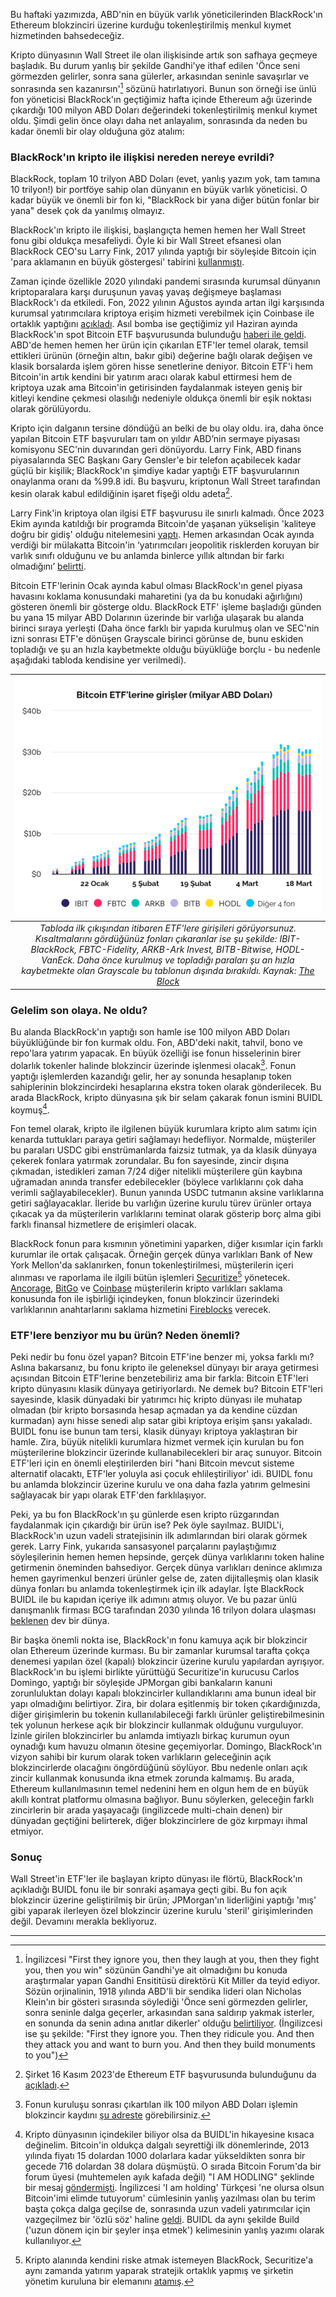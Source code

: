 Bu haftaki yazımızda, ABD'nin en büyük varlık yöneticilerinden BlackRock'ın Ethereum blokzinciri üzerine kurduğu tokenleştirilmiş menkul kıymet hizmetinden bahsedeceğiz. 

Kripto dünyasının Wall Street ile olan ilişkisinde artık son safhaya geçmeye başladık. Bu durum yanlış bir şekilde Gandhi'ye ithaf edilen 'Önce seni görmezden gelirler, sonra sana gülerler, arkasından seninle savaşırlar ve sonrasında sen kazanırsın'[^1] sözünü hatırlatıyori. Bunun son örneği ise ünlü fon yöneticisi BlackRock'ın geçtiğimiz hafta içinde Ethereum ağı üzerinde çıkardığı 100 milyon ABD Doları değerindeki tokenleştirilmiş menkul kıymet oldu. Şimdi gelin önce olayı daha net anlayalım, sonrasında da neden bu kadar önemli bir olay olduğuna göz atalım: 

### BlackRock'ın kripto ile ilişkisi nereden nereye evrildi?
BlackRock, toplam 10 trilyon ABD Doları (evet, yanlış yazım yok, tam tamına 10 trilyon!) bir portföye sahip olan dünyanın en büyük varlık yöneticisi. O kadar büyük ve önemli bir fon ki, "BlackRock bir yana diğer bütün fonlar bir yana" desek çok da yanılmış olmayız. 

BlackRock'ın kripto ile ilişkisi, başlangıçta hemen hemen her Wall Street fonu gibi oldukça mesafeliydi. Öyle ki bir Wall Street efsanesi olan BlackRock CEO'su Larry Fink, 2017 yılında yaptığı bir söyleşide Bitcoin için 'para aklamanın en büyük göstergesi' tabirini [kullanmıştı](https://www.cnbc.com/2017/10/13/BlackRock-ceo-larry-fink-calls-bitcoin-an-index-of-money-laundering.html).  

Zaman içinde özellikle 2020 yılındaki pandemi sırasında kurumsal dünyanın kriptoparalara karşı duruşunun yavaş yavaş değişmeye başlaması BlackRock'ı da etkiledi. Fon, 2022 yılının Ağustos ayında artan ilgi karşısında kurumsal yatırımcılara kriptoya erişim hizmeti verebilmek için Coinbase ile ortaklık yaptığını [açıkladı](https://www.coindesk.com/business/2022/08/04/BlackRock-to-offer-crypto-for-institutional-investors-through-coinbase-prime/). Asıl bomba ise geçtiğimiz yıl Haziran ayında BlackRock'ın spot Bitcoin ETF başvurusunda bulunduğu [haberi ile geldi](https://www.investopedia.com/BlackRock-files-for-a-spot-bitcoin-etf-7547609). ABD'de hemen hemen her ürün için çıkarılan ETF'ler temel olarak, temsil ettikleri ürünün (örneğin altın, bakır gibi) değerine bağlı olarak değişen ve klasik borsalarda işlem gören hisse senetlerine deniyor. Bitcoin ETF'i hem Bitcoin'in artık kendini bir yatırım aracı olarak kabul ettirmesi hem de kriptoya uzak ama Bitcoin'in getirisinden faydalanmak isteyen geniş bir kitleyi kendine çekmesi olasılığı nedeniyle oldukça önemli bir eşik noktası olarak görülüyordu. 

Kripto için dalganın tersine döndüğü an belki de bu olay oldu. ira, daha önce yapılan Bitcoin ETF başvuruları tam on yıldır ABD’nin sermaye piyasası komisyonu SEC'nin duvarından geri dönüyordu. Larry Fink, ABD finans piyasalarında SEC Başkanı Gary Gensler'e bir telefon açabilecek kadar güçlü bir kişilik;  BlackRock'ın şimdiye kadar yaptığı ETF başvurularının onaylanma oranı da %99.8 idi. Bu başvuru, kriptonun Wall Street tarafından kesin olarak kabul edildiğinin işaret fişeği oldu adeta[^2]. 

Larry Fink'in kriptoya olan ilgisi ETF başvurusu ile sınırlı kalmadı. Önce 2023 Ekim ayında katıldığı bir programda Bitcoin'de yaşanan yükselişin 'kaliteye doğru bir gidiş' olduğu nitelemesini [yaptı](https://www.coindesk.com/business/2023/10/17/BlackRock-ceo-larry-fink-seeing-client-demand-for-crypto-around-the-world/). Hemen arkasından Ocak ayında verdiği bir mülakatta Bitcoin'in ‘yatırımcıları jeopolitik risklerden koruyan bir varlık sınıfı olduğunu ve bu anlamda binlerce yıllık altından bir farkı olmadığını’ [belirtti](https://www.nasdaq.com/articles/BlackRock-ceo-larry-fink-says-bitcoin-is-an-asset-class-that-protects-you). 

Bitcoin ETF'lerinin Ocak ayında kabul olması BlackRock'ın genel piyasa havasını koklama konusundaki maharetini (ya da bu konudaki ağırlığını) gösteren önemli bir gösterge oldu. BlackRock ETF' işleme başladığı günden bu yana 15 milyar ABD Dolarının üzerinde bir varlığa ulaşarak bu alanda birinci sıraya yerleşti (Daha önce farklı bir yapıda kurulmuş olan ve SEC'nin izni sonrası ETF'e dönüşen Grayscale birinci görünse de, bunu eskiden topladığı ve şu an hızla kaybetmekte olduğu büyüklüğe borçlu - bu nedenle aşağıdaki tabloda kendisine yer verilmedi). 

| ![etf_inflows](/assets/blackrock-etf_original_w_headline.png)|
|:--:| 
| *Tabloda ilk çıkışından itibaren ETF'lere girişileri görüyorsunuz. Kısaltmalarını gördüğünüz fonları çıkaranlar ise şu şekilde: IBIT-BlackRock, FBTC-Fidelity, ARKB-Ark Invest, BITB-Bitwise, HODL-VanEck. Daha önce kurulmuş ve topladığı paraları şu an hızla kaybetmekte olan Grayscale bu tablonun dışında bırakıldı. Kaynak: [The Block](https://www.theblock.co/data/crypto-markets/bitcoin-etf)*|

### Gelelim son olaya. Ne oldu?
Bu alanda BlackRock'ın yaptığı son hamle ise 100 milyon ABD Doları büyüklüğünde bir fon kurmak oldu. Fon, ABD'deki nakit, tahvil, bono ve repo'lara yatırım yapacak. En büyük özelliği ise fonun hisselerinin birer dolarlık tokenler halinde blokzincir üzerinde işlenmesi olacak[^5]. Fonun yaptığı işlemlerden kazandığı gelir, her ay sonunda hesaplanıp token sahiplerinin blokzincirdeki hesaplarına ekstra token olarak gönderilecek. Bu arada BlackRock, kripto dünyasına şık bir selam çakarak fonun ismini BUIDL koymuş[^3].

Fon temel olarak, kripto ile ilgilenen büyük kurumlara kripto alım satımı için kenarda tuttukları paraya getiri sağlamayı hedefliyor. Normalde, müşteriler bu paraları USDC gibi enstrümanlarda faizsiz tutmak, ya da klasik dünyaya çekerek fonlara yatırmak zorundalar. Bu fon sayesinde, zincir dışına çıkmadan, istedikleri zaman 7/24 diğer nitelikli müşterilere gün kaybına uğramadan anında transfer edebilecekler (böylece varlıklarını çok daha verimli sağlayabilecekler). Bunun yanında USDC tutmanın aksine varlıklarına getiri sağlayacaklar. İleride bu varlığın üzerine kurulu türev ürünler ortaya çıkacak ya da müşterilerin varlıklarını teminat olarak gösterip borç alma gibi farklı finansal hizmetlere de erişimleri olacak.

BlackRock fonun para kısmının yönetimini yaparken, diğer kısımlar için farklı kurumlar ile ortak çalışacak. Örneğin gerçek dünya varlıkları Bank of New York Mellon'da saklanırken, fonun tokenleştirilmesi, müşterilerin içeri alınması ve raporlama ile ilgili bütün işlemleri [Securitize](https://securitize.io/)[^4] yönetecek. [Ancorage](https://www.anchorage.com/), [BitGo](https://www.bitgo.com/) ve [Coinbase](https://www.coinbase.com/prime/custody) müşterilerin kripto varlıkları saklama konusunda fon ile işbirliği içindeyken, fonun blokzincir üzerindeki varlıklarının anahtarlarını saklama hizmetini [Fireblocks](https://www.fireblocks.com/) verecek.

### ETF'lere benziyor mu bu ürün? Neden önemli?
Peki nedir bu fonu özel yapan? Bitcoin ETF'ine benzer mi, yoksa farklı mı? Aslına bakarsanız, bu fonu kripto ile geleneksel dünyayı bir araya getirmesi açısından Bitcoin ETF'lerine benzetebiliriz ama bir farkla: Bitcoin ETF'leri kripto dünyasını klasik dünyaya getiriyorlardı. Ne demek bu? Bitcoin ETF'leri sayesinde, klasik dünyadaki bir yatırımcı hiç kripto dünyası ile muhatap olmadan (bir kripto borsasında hesap açmadan ya da kendine cüzdan kurmadan) aynı hisse senedi alıp satar gibi kriptoya erişim şansı yakaladı. BUIDL fonu ise bunun tam tersi, klasik dünyayı kriptoya yaklaştıran bir hamle. Zira, büyük nitelikli kurumlara hizmet vermek için kurulan bu fon müşterilerine blokzincir üzerinde kullanabilecekleri bir araç sunuyor. Bitcoin ETF'leri için en önemli eleştirilerden biri "hani Bitcoin mevcut sisteme alternatif olacaktı, ETF'ler yoluyla asi çocuk ehlileştiriliyor' idi. BUIDL fonu bu anlamda blokzincir üzerine kurulu ve ona daha fazla yatırım gelmesini sağlayacak bir yapı olarak ETF'den farklılaşıyor. 

Peki, ya bu fon BlackRock'ın şu günlerde esen kripto rüzgarından faydalanmak için çıkardığı bir ürün ise? Pek öyle sayılmaz. BUIDL'i, BlackRock'ın uzun vadeli stratejisinin ilk adımlarından biri olarak görmek gerek. Larry Fink, yukarıda sansasyonel parçalarını paylaştığımız söyleşilerinin hemen hemen hepsinde, gerçek dünya varlıklarını token haline getirmenin öneminden bahsediyor. Gerçek dünya varlıkları denince aklımıza hemen gayrimenkul benzeri ürünler gelse de, zaten dijitalleşmiş olan klasik dünya fonları bu anlamda tokenleştirmek için ilk adaylar. İşte BlackRock BUIDL ile bu kapıdan içeriye ilk adımını atmış oluyor. Ve bu pazar ünlü danışmanlık firması BCG tarafından 2030 yılında 16 trilyon dolara ulaşması [beklenen](https://www.ledgerinsights.com/bcg-addx-estimate-asset-tokenization-to-reach-16-trillion-by-2030/) dev bir dünya. 

Bir başka önemli nokta ise, BlackRock'ın fonu kamuya açık bir blokzincir olan Ethereum üzerinde kurması. Bu bir zamanlar kurumsal tarafta çokça denemesi yapılan özel (kapalı) blokzincir üzerine kurulu yapılardan ayrışıyor. BlackRock'ın bu işlemi birlikte yürüttüğü Securitize'in kurucusu Carlos Domingo, yaptığı bir söyleşide JPMorgan gibi bankaların kanuni zorunluluktan dolayı kapalı blokzincirler kullandıklarını ama bunun ideal bir yapı olmadığını belirtiyor. Zira, bir dolara eşitlenmiş bir token çıkardığınızda, diğer girişimlerin bu tokenin kullanılabileceği farklı ürünler geliştirebilmesinin tek yolunun herkese açık bir blokzincir kullanmak olduğunu vurguluyor. İzinle girilen blokzincirler bu anlamda imtiyazlı birkaç kurumun oyun oynadığı kum havuzu olmanın ötesine geçemiyorlar. Domingo, BlackRock'ın vizyon sahibi bir kurum olarak token varlıkların geleceğinin açık blokzincirlerde olacağını öngördüğünü söylüyor. Bbu nedenle onları açık zincir kullanmak konusunda ikna etmek zorunda kalmamış. Bu arada, Ethereum kullanılmasının temel nedenini hem en olgun hem de en büyük akıllı kontrat platformu olmasına bağlıyor. Bunu söylerken, geleceğin farklı zincirlerin bir arada yaşayacağı (ingilizcede multi-chain denen) bir dünyadan geçtiğini belirterek, diğer blokzincirlere de göz kırpmayı ihmal etmiyor. 

### Sonuç
Wall Street'in ETF'ler ile başlayan kripto dünyası ile flörtü, BlackRock'ın açıkladığı BUIDL fonu ile bir sonraki aşamaya geçti gibi. Bu fon açık blokzincir üzerine geliştirilmiş bir ürün;  JPMorgan'ın liderliğini yaptığı 'mış' gibi yaparak ilerleyen özel blokzincir üzerine kurulu 'steril' girişimlerinden değil. Devamını merakla bekliyoruz.


---

[^1]: İngilizcesi "First they ignore you, then they laugh at you, then they fight you, then you win" sözünün Gandhi'ye ait olmadığını bu konuda araştırmalar yapan Gandhi Ensititüsü direktörü Kit Miller da teyid ediyor. Sözün orjinalinin, 1918 yılında ABD'li bir sendika lideri olan Nicholas Klein'ın bir gösteri sırasında söylediği 'Önce seni görmezden gelirler, sonra seninle dalga geçerler, arkasından sana saldırıp yakmak isterler, en sonunda da senin adına anıtlar dikerler' olduğu [belirtiliyor](https://apnews.com/article/archive-fact-checking-2315880316). (İngilizcesi ise şu şekilde: "First they ignore you. Then they ridicule you. And then they attack you and want to burn you. And then they build monuments to you")

[^2]: Şirket 16 Kasım 2023'de Ethereum ETF başvurusunda bulunduğunu da [açıkladı](https://www.coindesk.com/policy/2023/11/16/BlackRock-files-application-for-spot-ether-etf/).

[^3]: Kripto dünyasının içindekiler biliyor olsa da BUIDL'in hikayesine kısaca değinelim. Bitcoin'in oldukça dalgalı seyrettiği ilk dönemlerinde, 2013 yılında fiyatı 15 dolardan 1000 dolarlara kadar yükseldikten sonra bir gecede 716 dolardan 38 dolara düşmüştü. O sırada Bitcoin Forum'da bir forum üyesi (muhtemelen ayık kafada değil) "I AM HODLING" şeklinde bir mesaj [göndermişti](https://bitcointalk.org/index.php?topic=375643.0). İngilizcesi 'I am holding' Türkçesi 'ne olursa olsun Bitcoin'imi elimde tutuyorum' cümlesinin yanlış yazılması olan bu terim başta çokça dalga geçilse de, sonrasında uzun vadeli yatırımcılar için vazgeçilmez bir 'özlü söz' haline [geldi](https://corporatefinanceinstitute.com/resources/cryptocurrency/hodl/). BUIDL da aynı şekilde Build ('uzun dönem için bir şeyler inşa etmek') kelimesinin yanlış yazımı olarak kullanılıyor. 

[^4]: Kripto alanında kendini riske atmak istemeyen BlackRock, Securitize'a aynı zamanda yatırım yaparak stratejik ortaklık yapmış ve şirketin yönetim kuruluna bir elemanını [atamış](https://www.businesswire.com/news/home/20240320771318/en/BlackRock-Launches-Its-First-Tokenized-Fund-BUIDL-on-the-Ethereum-Network?ref=bankless.ghost.io). 

[^5]: Fonun kuruluşu sonrası çıkartılan ilk 100 milyon ABD Doları işlemin blokzincir kaydını [şu adreste](https://etherscan.io/token/0x7712c34205737192402172409a8f7ccef8aa2aec) görebilirsiniz. 
